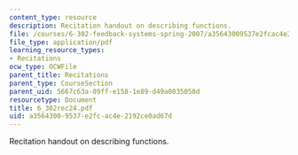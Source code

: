 ```yaml
---
content_type: resource
description: Recitation handout on describing functions.
file: /courses/6-302-feedback-systems-spring-2007/a35643009537e2fcac4e2192ce0ad67d_6_302rec24.pdf
file_type: application/pdf
learning_resource_types:
- Recitations
ocw_type: OCWFile
parent_title: Recitations
parent_type: CourseSection
parent_uid: 5667c63a-09ff-e158-1e89-d49a0035050d
resourcetype: Document
title: 6_302rec24.pdf
uid: a3564300-9537-e2fc-ac4e-2192ce0ad67d
---
```

Recitation handout on describing functions.

